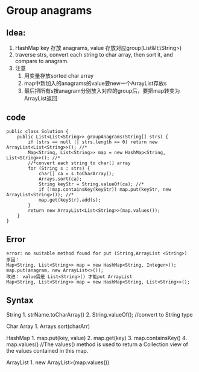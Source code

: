 # Group anagrams

## Idea:

1. HashMap key 存放 anagrams, value 存放对应group\(List\&lt;\String&gt;\)
2. traverse strs, convert each string to char array, then sort it, and compare to anagram.
3. 注意
   1. 用变量存放sorted char array
   2. map中新加入的anagrams的value要new一个ArrayList存放s
   3. 最后把所有s按anagram分别放入对应的group后，要把map转变为ArrayList返回

## code

```text
public class Solution {
    public List<List<String>> groupAnagrams(String[] strs) {
        if (strs == null || strs.length == 0) return new ArrayList<List<String>>(); //*
        Map<String, List<String>> map = new HashMap<String, List<String>>(); //*
        //*convert each string to char[] array
        for (String s : strs) {
            char[] ca = s.toCharArray();
            Arrays.sort(ca);
            String keyStr = String.valueOf(ca); //*
            if (!map.containsKey(keyStr)) map.put(keyStr, new ArrayList<String>()); //*
            map.get(keyStr).add(s);
        }
        return new ArrayList<List<String>>(map.values());
    }
}
```

## Error

```text
error: no suitable method found for put (String,ArrayList <String>)
原因：
Map<String, List<String>> map = new HashMap<String, Integer>();
map.put(anagram, new ArrayList<>());
改进： value需是 List<String>() 才能put ArrayList
Map<String, List<String>> map = new HashMap<String, List<String>>();
```

## Syntax

String 1. strName.toCharArray\(\) 2. String.valueOf\(\); //convert to String type

Char Array 1. Arrays.sort\(charArr\)

HashMap 1. map.put\(key, value\) 2. map.get\(key\) 3. map.containsKey\(\) 4. map.values\(\) //The values\(\) method is used to return a Collection view of the values contained in this map.

ArrayList 1. new ArrayList&gt;\(map.values\(\)\)

